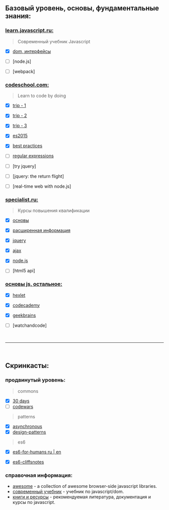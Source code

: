 ## Базовый уровень, основы, фундаментальные знания:


### [learn.javascript.ru:](https://learn.javascript.ru/) 
> Современный учебник Javascript
- [x] [dom, интерфейсы](link/others/learn.javascript/ch1.md)
- [ ] [node.js]
- [ ] [webpack]  


### [codeschool.com:](https://www.codeschool.com/learn/javascript)
> Learn to code by doing
- [x] [trip - 1](link/codeschool/js-road-trip-1/ch1.md)
- [x] [trip - 2](link/codeschool/js-road-trip-2/ch1.md)
- [x] [trip - 3](link/codeschool/js-road-trip-3/ch1.md)
- [x] [es2015](link/codeschool/js-es6/ch1.md)
- [x] [best practices](link/codeschool/js-best-practices/ch1.md)
- [ ] [regular expressions](link/codeschool/others/regular-expressions/ch1.md)
- [ ] [try jquery]
- [ ] [jquery: the return flight]
- [ ] [real-time web with node.js]


### [specialist.ru:](http://www.specialist.ru/courses)
> Курсы повышения квалификации
- [x] [основы](link/specialist/level-1/ch1.md)
- [x] [расширенная информация](link/specialist/level-2/ch1.md)
- [x] [jquery](link/specialist/level-3/ch1.md)
- [x] [ajax](link/specialist/level-4/ch1.md)
- [x] [node.js](link/specialist/level-5/ch1.md)
- [ ] [html5 api]


### [основы js, остальное:]()
- [x] [hexlet](link/others/hexlet-io/ch1.md)
- [x] [codecademy](link/others/codeacademy/ch1.md)
- [x] [geekbrains](link/others/geekbrains-ru/ch1.md)
- [ ] [watchandcode]



<br />
<hr />
<br />


## Скринкасты:

### продвинутый уровень:
> commons
- [x] [30 days](link/others/starter/ch1.md)
- [ ] [codewars](link/others/codewars/ch1.md)
> patterns
- [x] [asynchronous](link/others/asynchronous/ch1.md)
- [x] [design-patterns](link/others/design-patterns/ch1.md)
> es6
- [x] [es6-for-humans ru | en](link/others/es6/)
- [x] [es6-cliffsnotes](link/others/laracasts/ch1.md)


### справочная информация:
- [awesome](https://github.com/sorrycc/awesome-javascript) - a collection of awesome browser-side javascript libraries.
- [современный учебник](http://learn.javascript.ru/) - учебник по javascript/dom.
- [книги и ресурсы](http://ru.stackoverflow.com/questions/474385/%d0%9a%d0%bd%d0%b8%d0%b3%d0%b8-%d0%b8-%d1%83%d1%87%d0%b5%d0%b1%d0%bd%d1%8b%d0%b5-%d1%80%d0%b5%d1%81%d1%83%d1%80%d1%81%d1%8b-%d0%bf%d0%be-javascript) - рекомендуемая литература, документация и курсы по javascript.